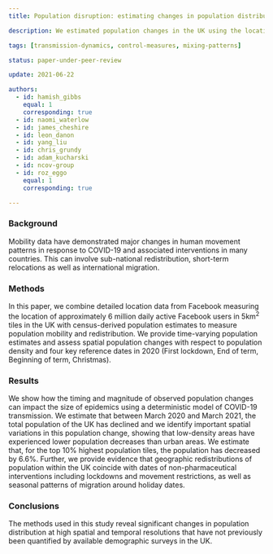 ```yaml
---
title: Population disruption: estimating changes in population distribution in the UK during the COVID-19 pandemic

description: We estimated population changes in the UK using the location of Facebook users and show how time-varying populations influence a model of COVID-19.

tags: [transmission-dynamics, control-measures, mixing-patterns]

status: paper-under-peer-review

update: 2021-06-22

authors:
  - id: hamish_gibbs
    equal: 1
    corresponding: true
  - id: naomi_waterlow
  - id: james_cheshire
  - id: leon_danon
  - id: yang_liu
  - id: chris_grundy
  - id: adam_kucharski
  - id: ncov-group
  - id: roz_eggo
    equal: 1
    corresponding: true

---
```


### Background

Mobility data have demonstrated major changes in human movement patterns in response to COVID-19 and associated interventions in many countries. This can involve sub-national redistribution, short-term relocations as well as international migration.

### Methods

In this paper, we combine detailed location data from Facebook measuring the location of approximately 6 million daily active Facebook users in 5km<sup>2</sup> tiles in the UK with census-derived population estimates to measure population mobility and redistribution. We provide time-varying population estimates and assess spatial population changes with respect to population density and four key reference dates in 2020 (First lockdown, End of term, Beginning of term, Christmas).

### Results

We show how the timing and magnitude of observed population changes can impact the size of epidemics using a deterministic model of COVID-19 transmission. We estimate that between March 2020 and March 2021, the total population of the UK has declined and we identify important spatial variations in this population change, showing that low-density areas have experienced lower population decreases than urban areas. We estimate that, for the top 10% highest population tiles, the population has decreased by 6.6%. Further, we provide evidence that geographic redistributions of population within the UK coincide with dates of non-pharmaceutical interventions including lockdowns and movement restrictions, as well as seasonal patterns of migration around holiday dates.

### Conclusions

The methods used in this study reveal significant changes in population distribution at high spatial and temporal resolutions that have not previously been quantified by available demographic surveys in the UK.
